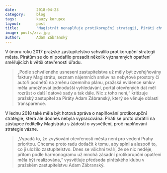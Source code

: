 ```yaml
---
date:         2018-04-23
category:     blog
tags:         kauzy korupce
layout:       post
title:        "Magistrát nenaplňuje protikorupční strategii, Piráti chtějí vysvětlení" 
image: posts/zzz.jpg
author:       Adam Zábranský
---
```


V únoru roku 2017 pražské zastupitelstvo schválilo protikorupční strategii města. Pirátům se do ní podařilo prosadit několik významných opatření směřujících k větší otevřenosti úřadu. 

> „Podle schváleného usnesení zastupitelstva už měly být zveřejňovány faktury Magistrátu, seznam nájemních smluv na nebytové prostory či autoři podnětů na změnu územního plánu, pražská evidence smluv měla umožňovat jednodušší vyhledávání, portál otevřených dat měl rozrůst o další datové sady a tak dále. Nic z toho není,“ kritizuje pražský zastupitel za Piráty Adam Zábranský, který se věnuje oblasti transparence.

V lednu 2018 také měla být hotová zpráva o naplňování protikorupční strategie, která ale dodnes nebyla vypracována. Piráti se proto obrátili na zástupce ředitelky Magistrátu s žádostí o vysvětlení, proč naplňování strategie vázne. 

> „Vypadá to, že zvyšování otevřenosti města není pro vedení Prahy prioritou. Chceme proto radu dotlačit k tomu, aby splnila alespoň to, co jí uložilo zastupitelstvo. Dnes se všichni tváří, že se nic neděje, přitom podle harmonogramu už mnohá zásadní protikorupční opatření měla být realizována,“ vysvětluje předseda pirátského klubu v pražském zastupitelstvu Adam Zábranský.
